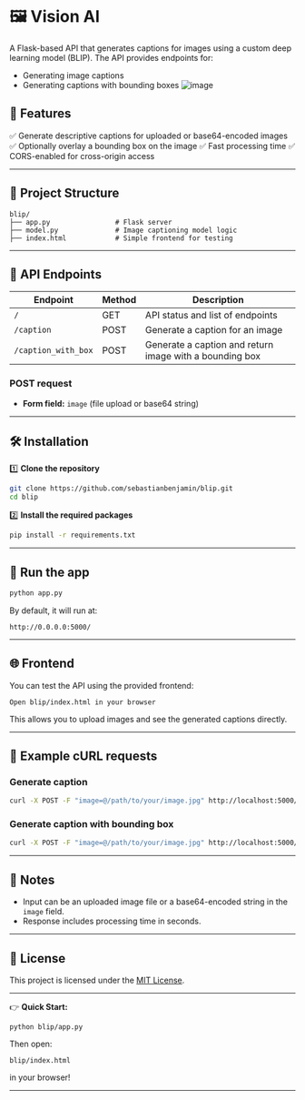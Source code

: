 # 🖼️ Vision AI

A Flask-based API that generates captions for images using a custom deep learning model (BLIP). The API provides endpoints for:

* Generating image captions
* Generating captions with bounding boxes
![image](https://github.com/user-attachments/assets/371c5d97-7b02-43ac-b84c-1de351257412)

## 🚀 Features

✅ Generate descriptive captions for uploaded or base64-encoded images
✅ Optionally overlay a bounding box on the image
✅ Fast processing time
✅ CORS-enabled for cross-origin access

---

## 📂 Project Structure

```
blip/
├── app.py                # Flask server
├── model.py              # Image captioning model logic
├── index.html            # Simple frontend for testing
```

---

## 🔑 API Endpoints

| Endpoint            | Method | Description                                             |
| ------------------- | ------ | ------------------------------------------------------- |
| `/`                 | GET    | API status and list of endpoints                        |
| `/caption`          | POST   | Generate a caption for an image                         |
| `/caption_with_box` | POST   | Generate a caption and return image with a bounding box |

### POST request

* **Form field:** `image` (file upload or base64 string)

---

## 🛠 Installation

1️⃣ **Clone the repository**

```bash
git clone https://github.com/sebastianbenjamin/blip.git
cd blip
```

2️⃣ **Install the required packages**

```bash
pip install -r requirements.txt
```

---

## 🚀 Run the app

```bash
python app.py
```

By default, it will run at:

```
http://0.0.0.0:5000/
```

---

## 🌐 Frontend

You can test the API using the provided frontend:

```
Open blip/index.html in your browser
```

This allows you to upload images and see the generated captions directly.

---

## 📝 Example cURL requests

### Generate caption

```bash
curl -X POST -F "image=@/path/to/your/image.jpg" http://localhost:5000/caption
```

### Generate caption with bounding box

```bash
curl -X POST -F "image=@/path/to/your/image.jpg" http://localhost:5000/caption_with_box
```

---

## 📌 Notes

* Input can be an uploaded image file or a base64-encoded string in the `image` field.
* Response includes processing time in seconds.

---

## 📄 License

This project is licensed under the [MIT License](LICENSE).

---

👉 **Quick Start:**

```
python blip/app.py
```

Then open:

```
blip/index.html
```

in your browser!

---
